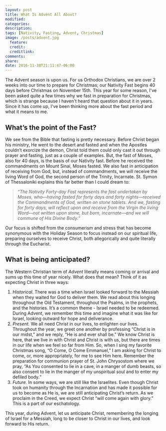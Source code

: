 ```yaml
---
layout: post
title: What Is Advent All About?
modified:
categories:
description:
tags: [Nativity, Fasting, Advent, Christmas]
image: /posts/advent.jpg
  feature:
  credit:
  creditlink:
comments:
share:
date: 2016-11-30T21:11:47-06:00
---
```


The Advent season is upon us. For us Orthodox Christians, we are over 2 weeks into our time to prepare for Christmas; our Nativity Fast begins 40 days before Christmas on November 15th. This year for some reason, I've been asked quite a few times why we fast in preparation for Christmas, which is strange because I haven't heard that question about it in years. Since it has come up, I've been thinking more about the fast period and what it means to me.

## What’s the point of the Fast?

We see from the Bible that fasting is pretty necessary. Before Christ began his ministry, He went to the desert and fasted and when the Apostles couldn’t exorcize the demon, Christ told them could only cast it out through prayer and fasting, just as a couple of examples. But, the fast of Moses, also for 40 days, is the basis of our Nativity fast. Before he received the commandments on Mount Sinai, Moses fasted. We also fast in anticipation of receiving from God, but, instead of commandments, we will receive the living Word of God, the second person of the Trinity, Incarnate. St. Symon of Thessaloniki explains this far better than I could dream to:

> *“The Nativity Forty-day Fast represents the fast undertaken by Moses, who—having fasted for forty days and forty nights—received the Commandments of God, written on stone tablets. And we, fasting for forty days, will reflect upon and receive from the Virgin the living Word—not written upon stone, but born, incarnate—and we will commune of His Divine Body.”*

Our focus is shifted from the consumerism and stress that has become synonymous with the Holiday Season to focus instead on our spiritual life, preparing ourselves to receive Christ, both allegorically and quite literally through the Eucharist.

## What is being anticipated?

The Western Christian term of _Advent_ literally means coming or arrival and sums up this time of year nicely. What does that mean? Think of it as expecting Christ in three ways:

1. *Historical.* There was a time when Israel looked forward to the Messiah when they waited for God to deliver them. We read about this longing throughout the Old Testament, throughout the Psalms, in the prophets, and the histories. It’s a common theme - Israel needed to be redeemed. During Advent, we remember this time and imagine what it was like for Israel, looking outward for hope and deliverance.
2. *Present.* We all need Christ in our lives, to enlighten our lives. Throughout the year, we greet one another by professing “Christ is in our midst,” and we reply, “He is and ever shall be.”  We know Christ is here, that we live in with Christ and Christ is with us, but there are times in our life when we feel so far from Him. So, when I sing my favorite Christmas song, “O Come, O Come Emmanuel,” I am asking for Christ to come, or, more appropriately, for me to see Him here. Remember the preparation for communion prayer of St. John Chrysostom where we pray, “As You consented to lie in a cave, in a manger of dumb beasts, so also consent to lie in the manger of my unspiritual soul and to enter my defiled body.“
3. *Future.* In some ways, we are still like the Israelites. Even though Christ took on humanity through the Incarnation and has made it possible for us to become as He is, we are still anticipating Christ’s return. As we proclaim in the Creed, we expect Christ “will come again with glory.” This is a part of our eschatology.

This year, during Advent, let us anticipate Christ, remembering the longing of Israel for a Messiah, long to be closer to Christ in our lives, and look forward to His return.
